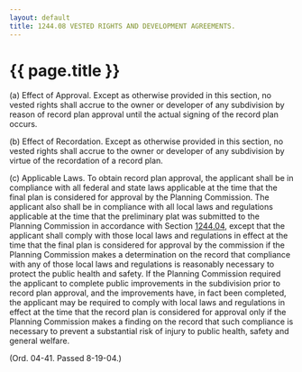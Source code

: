 ```yaml
---
layout: default 
title: 1244.08 VESTED RIGHTS AND DEVELOPMENT AGREEMENTS.
---
```


{{ page.title }}
================

​(a) Effect of Approval. Except as otherwise provided in this section,
no vested rights shall accrue to the owner or developer of any
subdivision by reason of record plan approval until the actual signing
of the record plan occurs.

​(b) Effect of Recordation. Except as otherwise provided in this
section, no vested rights shall accrue to the owner or developer of any
subdivision by virtue of the recordation of a record plan.

​(c) Applicable Laws. To obtain record plan approval, the applicant
shall be in compliance with all federal and state laws applicable at the
time that the final plan is considered for approval by the Planning
Commission. The applicant also shall be in compliance with all local
laws and regulations applicable at the time that the preliminary plat
was submitted to the Planning Commission in accordance with Section
[1244.04](4a4745af.html), except that the applicant shall comply with
those local laws and regulations in effect at the time that the final
plan is considered for approval by the commission if the Planning
Commission makes a determination on the record that compliance with any
of those local laws and regulations is reasonably necessary to protect
the public health and safety. If the Planning Commission required the
applicant to complete public improvements in the subdivision prior to
record plan approval, and the improvements have, in fact been completed,
the applicant may be required to comply with local laws and regulations
in effect at the time that the record plan is considered for approval
only if the Planning Commission makes a finding on the record that such
compliance is necessary to prevent a substantial risk of injury to
public health, safety and general welfare.

(Ord. 04-41. Passed 8-19-04.)
